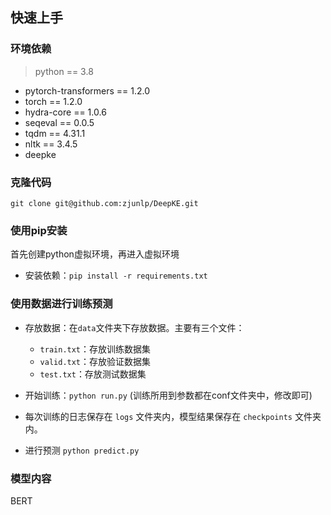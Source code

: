 ## 快速上手

### 环境依赖

> python == 3.8 

- pytorch-transformers == 1.2.0
- torch == 1.2.0
- hydra-core == 1.0.6
- seqeval == 0.0.5
- tqdm == 4.31.1
- nltk == 3.4.5
- deepke



### 克隆代码

```
git clone git@github.com:zjunlp/DeepKE.git
```



### 使用pip安装

首先创建python虚拟环境，再进入虚拟环境

- 安装依赖：`pip install -r requirements.txt`



### 使用数据进行训练预测

- 存放数据：在`data`文件夹下存放数据。主要有三个文件：
  - `train.txt`：存放训练数据集
  - `valid.txt`：存放验证数据集
  - `test.txt`：存放测试数据集
- 开始训练：```python run.py``` (训练所用到参数都在conf文件夹中，修改即可)

- 每次训练的日志保存在 `logs` 文件夹内，模型结果保存在 `checkpoints` 文件夹内。

- 进行预测 ```python predict.py```



### 模型内容

BERT
